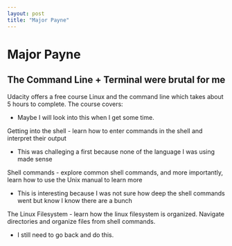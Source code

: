 ```yaml
---
layout: post
title: "Major Payne"
---
```


# Major Payne
## The Command Line + Terminal were brutal for me 

Udacity offers a free course Linux and the command line which takes about 5 hours to complete. The course covers:
- Maybe I will look into this when I get some time.

Getting into the shell - learn how to enter commands in the shell and interpret their output
- This was challeging a first because none of the language I was using made sense 

Shell commands - explore common shell commands, and more importantly, learn how to use the Unix manual to learn more
- This is interesting because I was not sure how deep the shell commands went but know I know there are a bunch

The Linux Filesystem - learn how the linux filesystem is organized. Navigate directories and organize files from shell commands.
- I still need to go back and do this. 
